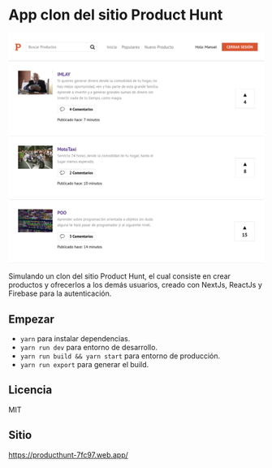 # App clon del sitio Product Hunt

![Captura de la App](./.readme-static/producthunt-7fc97.web.app1.png)

Simulando un clon del sitio Product Hunt, el cual consiste en crear productos y ofrecerlos a los demás usuarios, creado con NextJs, ReactJs y Firebase para la autenticación.

## Empezar

* `yarn` para instalar dependencias.
* `yarn run dev` para entorno de desarrollo.
* `yarn run build && yarn start` para entorno de producción.
* `yarn run export` para generar el build.

## Licencia

MIT

## Sitio

https://producthunt-7fc97.web.app/




